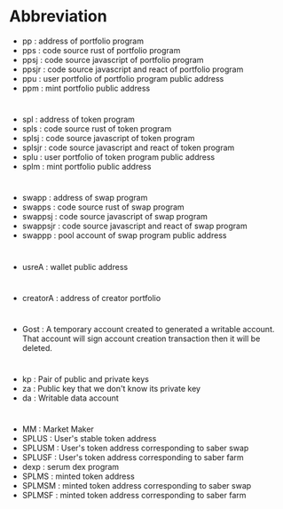 
# Abbreviation 

* pp : address of portfolio program
* pps : code source rust of portfolio program
* ppsj : code source javascript of portfolio program 
* ppsjr : code source javascript and react of portfolio program 
* ppu : user portfolio of portfolio program public address 
* ppm : mint portfolio public address 
#
* spl : address of token program 
* spls : code source  rust of token program
* splsj : code source javascript of token program
* splsjr : code source javascript and react  of token program
* splu : user portfolio of token program public address 
* splm : mint portfolio public address 
#
* swapp : address of swap program
* swapps : code source rust of swap program 
* swappsj : code source javascript of swap program 
* swappsjr : code source javascript and react of swap program 
* swappp : pool account of swap program public address
#
* usreA : wallet public address 
#
* creatorA : address of creator portfolio 
#
* Gost : A temporary account created to generated a writable account. That account will sign account creation transaction then it will be deleted.
#
* kp : Pair of public and private keys
* za : Public key that we don't know its private key
* da : Writable data account

#
* MM : Market Maker
* SPLUS : User's stable token address 
* SPLUSM : User's  token address corresponding to saber swap 
* SPLUSF : User's  token address corresponding to saber farm 
* dexp : serum dex program
* SPLMS : minted token address 
* SPLMSM : minted  token address corresponding to saber swap 
* SPLMSF : minted  token address corresponding to saber farm 

